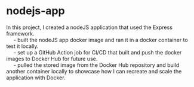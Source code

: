 # nodejs-app
In this project, I created a nodeJS application that used the Express framework.<br>
&nbsp;&nbsp;&nbsp;&nbsp;&nbsp;- built the nodeJS app docker image and ran it in a docker container to test it locally.<br>
&nbsp;&nbsp;&nbsp;&nbsp;&nbsp;- set up a GitHub Action job for CI/CD that built and push the docker images to Docker Hub for future use.<br>
&nbsp;&nbsp;&nbsp;&nbsp;&nbsp;- pulled the stored image from the Docker Hub repository and build another container locally to showcase how I can recreate and scale the application with Docker.<br>
